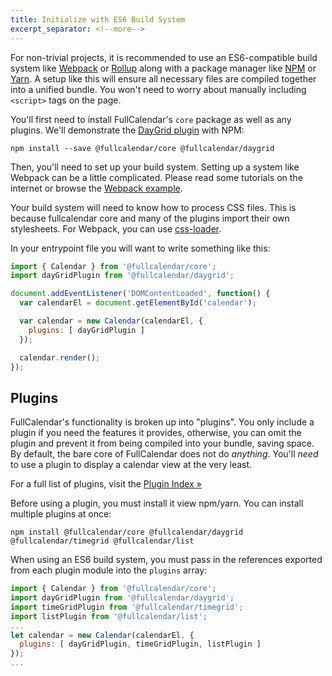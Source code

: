```yaml
---
title: Initialize with ES6 Build System
excerpt_separator: <!--more-->
---
```


For non-trivial projects, it is recommended to use an ES6-compatible build system like [Webpack](https://webpack.js.org/) or [Rollup](https://rollupjs.org) along with a package manager like [NPM](https://www.npmjs.com/) or [Yarn](https://yarnpkg.com).<!--more--> A setup like this will ensure all necessary files are compiled together into a unified bundle. You won't need to worry about manually including `<script>` tags on the page.

You'll first need to install FullCalendar's `core` package as well as any plugins. We'll demonstrate the [DayGrid plugin](daygrid-view) with NPM:

```
npm install --save @fullcalendar/core @fullcalendar/daygrid
```

Then, you'll need to set up your build system. Setting up a system like Webpack can be a little complicated. Please read some tutorials on the internet or browse the [Webpack example](https://github.com/fullcalendar/fullcalendar-example-projects/tree/master/webpack).

Your build system will need to know how to process CSS files. This is because fullcalendar core and many of the plugins import their own stylesheets. For Webpack, you can use [css-loader](https://webpack.js.org/loaders/css-loader/).

In your entrypoint file you will want to write something like this:

```js
import { Calendar } from '@fullcalendar/core';
import dayGridPlugin from '@fullcalendar/daygrid';

document.addEventListener('DOMContentLoaded', function() {
  var calendarEl = document.getElementById('calendar');

  var calendar = new Calendar(calendarEl, {
    plugins: [ dayGridPlugin ]
  });

  calendar.render();
});
```

## Plugins

FullCalendar's functionality is broken up into "plugins". You only include a plugin if you need the features it provides, otherwise, you can omit the plugin and prevent it from being compiled into your bundle, saving space. By default, the bare core of FullCalendar does not do *anything*. You'll *need* to use a plugin to display a calendar view at the very least.

For a full list of plugins, visit the [Plugin Index &raquo;](plugin-index)

Before using a plugin, you must install it view npm/yarn. You can install multiple plugins at once:

```
npm install @fullcalendar/core @fullcalendar/daygrid @fullcalendar/timegrid @fullcalendar/list
```

When using an ES6 build system, you must pass in the references exported from each plugin module into the `plugins` array:

```js
import { Calendar } from '@fullcalendar/core';
import dayGridPlugin from '@fullcalendar/daygrid';
import timeGridPlugin from '@fullcalendar/timegrid';
import listPlugin from '@fullcalendar/list';
...
let calendar = new Calendar(calendarEl, {
  plugins: [ dayGridPlugin, timeGridPlugin, listPlugin ]
});
...
```
